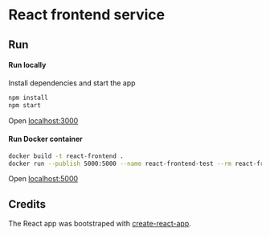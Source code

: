 # React frontend service

## Run

#### Run locally

Install dependencies and start the app
```bash
npm install
npm start
```

Open [localhost:3000](http://localhost:3000)

#### Run Docker container

```bash
docker build -t react-frontend .
docker run --publish 5000:5000 --name react-frontend-test --rm react-frontend
```

Open [localhost:5000](http://localhost:5000)

## Credits

The React app was bootstraped with [create-react-app](https://github.com/facebookincubator/create-react-app).
